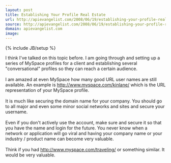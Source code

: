 ```yaml
---
layout: post
title: Establishing Your Profile Real Estate
url: http://apievangelist.com/2008/06/19/establishing-your-profile-real-estate/
source: http://apievangelist.com/2008/06/19/establishing-your-profile-real-estate/
domain: apievangelist.com
image: 
---
```

{% include JB/setup %}<p>I think I've talked on this topic before.  I am going through and setting up a series of MySpace profiles for a client and establishing several "conversational" profiles so they can reach a certain audience.<br /><br />I am amazed at even MySpace how many good URL user names are still available.  An example is http://www.myspace.com/kinlane/ which is the URL representation of your MySpace profile.<br /><br />It is much like securing the domain name for your company.  You should go to all major and even some minor social networks and sites and secure your username. <br /><br />Even if you don't actively use the account, make sure and secure it so that you have the name and login for the future.  You never know when a network or application will go viral and having your company name or your industry / product name can become very valuable.<br /><br />Think if you had http://www.myspace.com/traveling/   or something similar.  It would be very valuable.</p>
